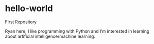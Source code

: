 # hello-world
First Repository


Ryan here, I like programming with Python and I'm interested in learning about artificial intelligence/machine learning.
